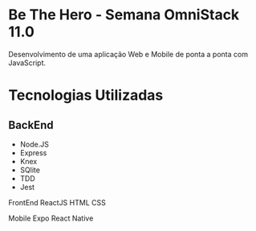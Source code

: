 # Be The Hero - Semana OmniStack 11.0

Desenvolvimento de uma aplicação Web e Mobile de ponta a ponta com JavaScript.

# Tecnologias Utilizadas

## BackEnd
- Node.JS
- Express
- Knex
- SQlite
- TDD
- Jest

FrontEnd
ReactJS
HTML
CSS

Mobile
Expo
React Native
